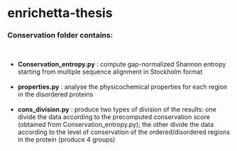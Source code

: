 enrichetta-thesis
=================
<h3>Conservation folder contains:</h3><br>
<ul>
<li><strong>Conservation_entropy.py</strong> : compute gap-normalized Shannon entropy starting from multiple sequence alignment in Stockholm format</li><br>

<li><strong>properties.py</strong> : analyse the physicochemical properties for each region in the disordered proteins</li><br>
<li><strong>cons_division.py</strong>  : produce two types of division of the results: one divide the data according to the precomputed conservation score (obtained from Conservation_entropy.py); the other divide the data according to the level of conservation of the ordered/disordered regions in the protein (produce 4 groups)</li><br>
</ul>
